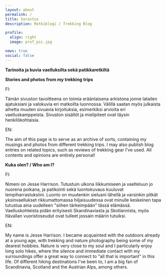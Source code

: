 ```yaml
---
layout: about
permalink: /
title: Sarastus
description: Retkiblogi / Trekking Blog

profile:
  align: right
  image: prof_pic.jpg

news: true
social: false
---
```


**Tarinoita ja kuvia vaelluksilta sekä patikkaretkiltä**

**Stories and photos from my trekking trips**

FI:

Tämän sivuston tavoitteena on toimia eräänlaisena arkistona jonne latailen ajatuksiani ja valokuvia eri matkoilta luonnossa. Välillä saatan myös julkaista aihetta muuten sivuavia kirjoituksia, esimerkiksi arvioita eri vaelluskamppeista. Sivuston sisällöt ja mielipiteet ovat täysin henkilökohtaisia.

EN:

The aim of this page is to serve as an archive of sorts, containing my musings and photos from different trekking trips. I may also publish blog entries on related topics, such as reviews of trekking gear I've used. All contents and opinions are entirely personal!

**Kuka olen? / Who am I?**

FI: 

Nimeni on Jesse Harrison. Tutustuin ulkona liikkumiseen ja vaelteluun jo nuorena poikana, ja patikointi sekä luontokuvaus kuuluvat lempiharrastuksiini. Luonto on muutenkin sieluani lähellä ja varsinkin pitkät yksinvaellukset rikkumattomassa hiljaisuudessa ovat minulle keskeinen tapa tutustua aina uudelleen "siihen tärkeimpään" tässä elämässä. Vaelluskohteista pidän erityisesti Skandinaviasta ja Skotlannista, myös Itävallan vuoristoseudut ovat tulleet jossain määrin tutuiksi.

EN:

My name is Jesse Harrison. I became acquainted with the outdoors already at a young age, with trekking and nature photography being some of my dearest hobbies. Nature is very close to my soul and I particularly enjoy long solo hikes, where the silence and immediate contact with my surroundings offer a great way to connect to "all that is important" in this life. Of different hiking destinations I've been to, I am a big fan of Scandinavia, Scotland and the Austrian Alps, among others.

